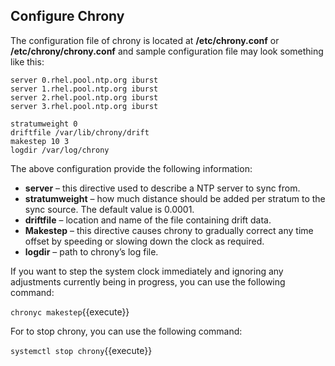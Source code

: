 ## Configure Chrony

The configuration file of chrony is located at **/etc/chrony.conf** or **/etc/chrony/chrony.conf** 
and sample configuration file may look something like this:

```
server 0.rhel.pool.ntp.org iburst
server 1.rhel.pool.ntp.org iburst
server 2.rhel.pool.ntp.org iburst
server 3.rhel.pool.ntp.org iburst
 
stratumweight 0
driftfile /var/lib/chrony/drift
makestep 10 3
logdir /var/log/chrony
```

The above configuration provide the following information:

* **server** – this directive used to describe a NTP server to sync from.
* **stratumweight** – how much distance should be added per stratum to the sync source. The default value is 0.0001.
* **driftfile** – location and name of the file containing drift data.
* **Makestep** – this directive causes chrony to gradually correct any time offset by speeding or slowing down the clock as required.
* **logdir** – path to chrony’s log file.

If you want to step the system clock immediately and ignoring any adjustments currently being in progress, 
you can use the following command:

`chronyc makestep`{{execute}}

For to stop chrony, you can use the following command:

`systemctl stop chrony`{{execute}}